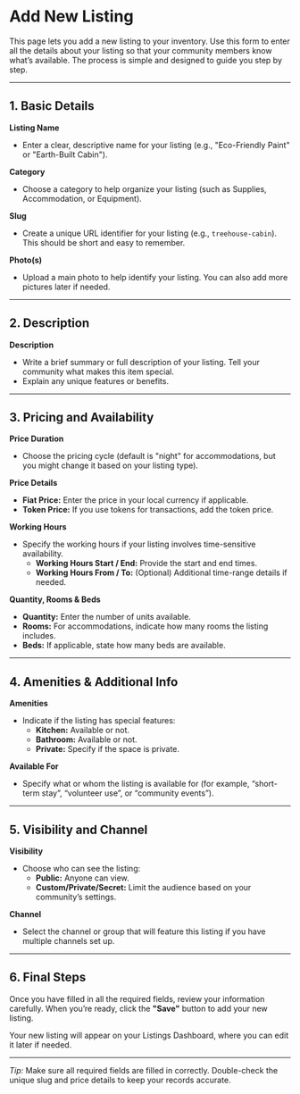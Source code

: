 # Add New Listing

This page lets you add a new listing to your inventory. Use this form to enter all the details about your listing so that your community members know what’s available. The process is simple and designed to guide you step by step.

---

## 1. Basic Details

**Listing Name**  
- Enter a clear, descriptive name for your listing (e.g., "Eco-Friendly Paint" or "Earth-Built Cabin").

**Category**  
- Choose a category to help organize your listing (such as Supplies, Accommodation, or Equipment).

**Slug**  
- Create a unique URL identifier for your listing (e.g., `treehouse-cabin`). This should be short and easy to remember.

**Photo(s)**  
- Upload a main photo to help identify your listing. You can also add more pictures later if needed.

---

## 2. Description

**Description**  
- Write a brief summary or full description of your listing. Tell your community what makes this item special.  
- Explain any unique features or benefits.

---

## 3. Pricing and Availability

**Price Duration**  
- Choose the pricing cycle (default is "night" for accommodations, but you might change it based on your listing type).

**Price Details**  
- **Fiat Price:** Enter the price in your local currency if applicable.
- **Token Price:** If you use tokens for transactions, add the token price.

**Working Hours**  
- Specify the working hours if your listing involves time-sensitive availability.
  - **Working Hours Start / End:** Provide the start and end times.
  - **Working Hours From / To:** (Optional) Additional time-range details if needed.

**Quantity, Rooms & Beds**  
- **Quantity:** Enter the number of units available.
- **Rooms:** For accommodations, indicate how many rooms the listing includes.
- **Beds:** If applicable, state how many beds are available.

---

## 4. Amenities & Additional Info

**Amenities**  
- Indicate if the listing has special features:
  - **Kitchen:** Available or not.
  - **Bathroom:** Available or not.
  - **Private:** Specify if the space is private.
  
**Available For**  
- Specify what or whom the listing is available for (for example, “short-term stay”, “volunteer use”, or “community events”).

---

## 5. Visibility and Channel

**Visibility**  
- Choose who can see the listing:
  - **Public:** Anyone can view.
  - **Custom/Private/Secret:** Limit the audience based on your community’s settings.

**Channel**  
- Select the channel or group that will feature this listing if you have multiple channels set up.

---

## 6. Final Steps

Once you have filled in all the required fields, review your information carefully. When you’re ready, click the **"Save"** button to add your new listing.

Your new listing will appear on your Listings Dashboard, where you can edit it later if needed.

---

*Tip:* Make sure all required fields are filled in correctly. Double-check the unique slug and price details to keep your records accurate.